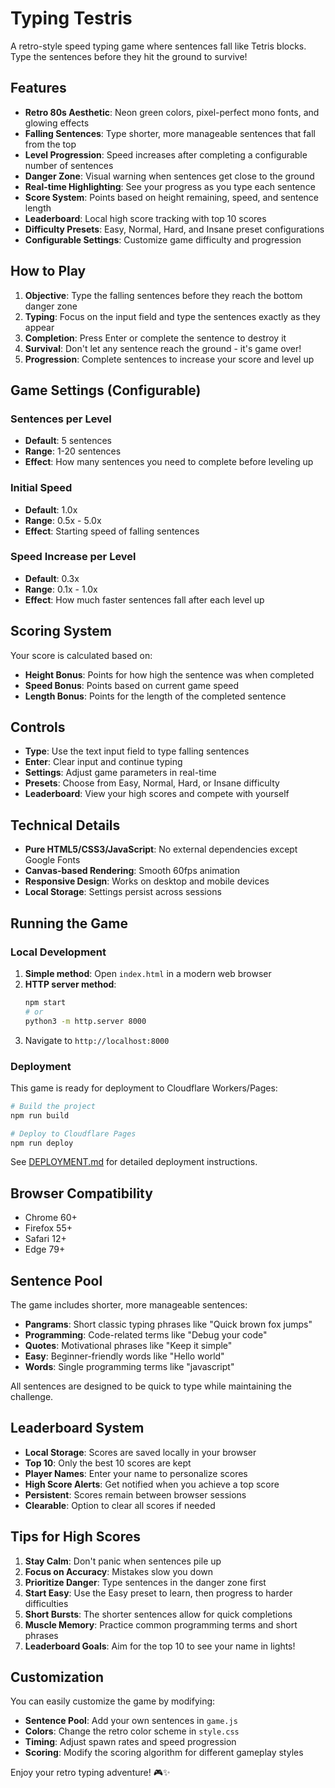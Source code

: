 # Typing Testris

A retro-style speed typing game where sentences fall like Tetris blocks. Type the sentences before they hit the ground to survive!

## Features

- **Retro 80s Aesthetic**: Neon green colors, pixel-perfect mono fonts, and glowing effects
- **Falling Sentences**: Type shorter, more manageable sentences that fall from the top
- **Level Progression**: Speed increases after completing a configurable number of sentences
- **Danger Zone**: Visual warning when sentences get close to the ground
- **Real-time Highlighting**: See your progress as you type each sentence
- **Score System**: Points based on height remaining, speed, and sentence length
- **Leaderboard**: Local high score tracking with top 10 scores
- **Difficulty Presets**: Easy, Normal, Hard, and Insane preset configurations
- **Configurable Settings**: Customize game difficulty and progression

## How to Play

1. **Objective**: Type the falling sentences before they reach the bottom danger zone
2. **Typing**: Focus on the input field and type the sentences exactly as they appear
3. **Completion**: Press Enter or complete the sentence to destroy it
4. **Survival**: Don't let any sentence reach the ground - it's game over!
5. **Progression**: Complete sentences to increase your score and level up

## Game Settings (Configurable)

### Sentences per Level
- **Default**: 5 sentences
- **Range**: 1-20 sentences
- **Effect**: How many sentences you need to complete before leveling up

### Initial Speed
- **Default**: 1.0x
- **Range**: 0.5x - 5.0x
- **Effect**: Starting speed of falling sentences

### Speed Increase per Level
- **Default**: 0.3x
- **Range**: 0.1x - 1.0x
- **Effect**: How much faster sentences fall after each level up

## Scoring System

Your score is calculated based on:
- **Height Bonus**: Points for how high the sentence was when completed
- **Speed Bonus**: Points based on current game speed
- **Length Bonus**: Points for the length of the completed sentence

## Controls

- **Type**: Use the text input field to type falling sentences
- **Enter**: Clear input and continue typing
- **Settings**: Adjust game parameters in real-time
- **Presets**: Choose from Easy, Normal, Hard, or Insane difficulty
- **Leaderboard**: View your high scores and compete with yourself

## Technical Details

- **Pure HTML5/CSS3/JavaScript**: No external dependencies except Google Fonts
- **Canvas-based Rendering**: Smooth 60fps animation
- **Responsive Design**: Works on desktop and mobile devices
- **Local Storage**: Settings persist across sessions

## Running the Game

### Local Development

1. **Simple method**: Open `index.html` in a modern web browser
2. **HTTP server method**:
   ```bash
   npm start
   # or
   python3 -m http.server 8000
   ```
3. Navigate to `http://localhost:8000`

### Deployment

This game is ready for deployment to Cloudflare Workers/Pages:

```bash
# Build the project
npm run build

# Deploy to Cloudflare Pages
npm run deploy
```

See [DEPLOYMENT.md](DEPLOYMENT.md) for detailed deployment instructions.

## Browser Compatibility

- Chrome 60+
- Firefox 55+
- Safari 12+
- Edge 79+

## Sentence Pool

The game includes shorter, more manageable sentences:
- **Pangrams**: Short classic typing phrases like "Quick brown fox jumps"
- **Programming**: Code-related terms like "Debug your code"
- **Quotes**: Motivational phrases like "Keep it simple"
- **Easy**: Beginner-friendly words like "Hello world"
- **Words**: Single programming terms like "javascript"

All sentences are designed to be quick to type while maintaining the challenge.

## Leaderboard System

- **Local Storage**: Scores are saved locally in your browser
- **Top 10**: Only the best 10 scores are kept
- **Player Names**: Enter your name to personalize scores
- **High Score Alerts**: Get notified when you achieve a top score
- **Persistent**: Scores remain between browser sessions
- **Clearable**: Option to clear all scores if needed

## Tips for High Scores

1. **Stay Calm**: Don't panic when sentences pile up
2. **Focus on Accuracy**: Mistakes slow you down
3. **Prioritize Danger**: Type sentences in the danger zone first
4. **Start Easy**: Use the Easy preset to learn, then progress to harder difficulties
5. **Short Bursts**: The shorter sentences allow for quick completions
6. **Muscle Memory**: Practice common programming terms and short phrases
7. **Leaderboard Goals**: Aim for the top 10 to see your name in lights!

## Customization

You can easily customize the game by modifying:
- **Sentence Pool**: Add your own sentences in `game.js`
- **Colors**: Change the retro color scheme in `style.css`
- **Timing**: Adjust spawn rates and speed progression
- **Scoring**: Modify the scoring algorithm for different gameplay styles

Enjoy your retro typing adventure! 🎮✨